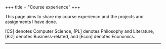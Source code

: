+++
title = "Course experience"
+++

This page aims to share my course experience and the projects and assignments I have done.

[CS] denotes Computer Science, [PL] denotes Philosophy and Literature, [Biz] denotes Business-related, 
and [Econ] denotes Economics.

---

